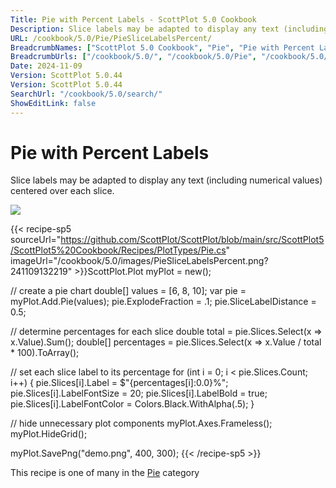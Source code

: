 ```yaml
---
Title: Pie with Percent Labels - ScottPlot 5.0 Cookbook
Description: Slice labels may be adapted to display any text (including numerical values) centered over each slice.
URL: /cookbook/5.0/Pie/PieSliceLabelsPercent/
BreadcrumbNames: ["ScottPlot 5.0 Cookbook", "Pie", "Pie with Percent Labels"]
BreadcrumbUrls: ["/cookbook/5.0/", "/cookbook/5.0/Pie", "/cookbook/5.0/Pie/PieSliceLabelsPercent"]
Date: 2024-11-09
Version: ScottPlot 5.0.44
Version: ScottPlot 5.0.44
SearchUrl: "/cookbook/5.0/search/"
ShowEditLink: false
---
```



<div class='d-flex align-items-center mt-5'>
<h1 class='me-2 text-dark my-0 border-0'>Pie with Percent Labels</h1>
</div>

Slice labels may be adapted to display any text (including numerical values) centered over each slice.

[![](/cookbook/5.0/images/PieSliceLabelsPercent.png?241109132219)](/cookbook/5.0/images/PieSliceLabelsPercent.png?241109132219)

{{< recipe-sp5 sourceUrl="https://github.com/ScottPlot/ScottPlot/blob/main/src/ScottPlot5/ScottPlot5%20Cookbook/Recipes/PlotTypes/Pie.cs" imageUrl="/cookbook/5.0/images/PieSliceLabelsPercent.png?241109132219" >}}ScottPlot.Plot myPlot = new();

// create a pie chart
double[] values = [6, 8, 10];
var pie = myPlot.Add.Pie(values);
pie.ExplodeFraction = .1;
pie.SliceLabelDistance = 0.5;

// determine percentages for each slice
double total = pie.Slices.Select(x =&gt; x.Value).Sum();
double[] percentages = pie.Slices.Select(x =&gt; x.Value / total * 100).ToArray();

// set each slice label to its percentage
for (int i = 0; i &lt; pie.Slices.Count; i++)
{
    pie.Slices[i].Label = $"{percentages[i]:0.0}%";
    pie.Slices[i].LabelFontSize = 20;
    pie.Slices[i].LabelBold = true;
    pie.Slices[i].LabelFontColor = Colors.Black.WithAlpha(.5);
}

// hide unnecessary plot components
myPlot.Axes.Frameless();
myPlot.HideGrid();

myPlot.SavePng("demo.png", 400, 300);
{{< /recipe-sp5 >}}

<div class='my-5 text-center'>This recipe is one of many in the <a href='/cookbook/5.0/Pie'>Pie</a> category</div>


